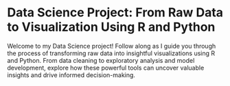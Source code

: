 # Data Science Project: From Raw Data to Visualization Using R and Python

Welcome to my Data Science project! Follow along as I guide you through the process of transforming raw data into insightful visualizations using R and Python. From data cleaning to exploratory analysis and model development, explore how these powerful tools can uncover valuable insights and drive informed decision-making.
